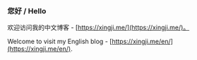 ### 您好 / Hello

欢迎访问我的中文博客 - [https://xingji.me/](https://xingji.me/)。

Welcome to visit my English blog - [https://xingji.me/en/](https://xingji.me/en/).
